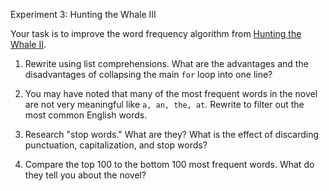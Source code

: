 Experiment 3: Hunting the Whale III

Your task is to improve the word frequency algorithm from [Hunting the Whale
II](https://github.com/xpmethod/dhnotes/blob/master/python/python-4.md#hunting-the-whale).

1. Rewrite using list comprehensions. What are the advantages and the disadvantages of
collapsing the main `for` loop into one line?

2. You may have noted that many of the most frequent words in the novel are
not very meaningful like `a, an, the, at`. Rewrite to filter out the most
common English words.

3. Research "stop words." What are they? What is the effect of discarding
punctuation, capitalization, and stop words?

4. Compare the top 100 to the bottom 100 most frequent words. What do they
tell you about the novel?

